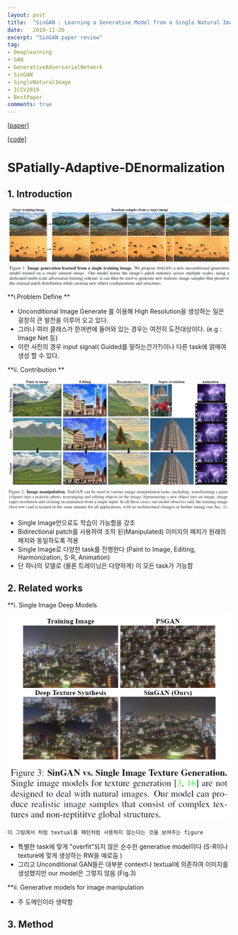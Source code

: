 ```yaml
---
layout: post
title:  "SinGAN : Learning a Generative Model from a Single Natural Image"
date:   2019-11-26
excerpt: "SinGAN paper review"
tag:
- Deeplearning
- GAN 
- GenerativeAdversarialNetwork
- SinGAN
- SingleNaturalImage
- ICCV2019
- BestPaper
comments: true
---
```


[[paper]](https://arxiv.org/abs/1905.01164)

[[code]](https://github.com/tamarott/SinGAN)

SPatially-Adaptive-DEnormalization
==================================

## 1. Introduction
<img src="/images/SinGAN/1.png">

**i.Problem Define **

- Unconditional Image Generate 를 이용해 High Resolution을 생성하는 일은 굉장히 큰 발전을 이루어 오고 있다.
- 그러나 여러 클래스가 한꺼번에 들어와 있는 경우는 여전히 도전대상이다. (e.g : Image Net 등)
- 이런 사진의 경우 input signal( Guided를 말하는건가?)이나 다른 task에 얽매여 생성 할 수 있다.



**ii. Contribution **

<img src="/images/SinGAN/2.png">

- Single Image만으로도 학습이 가능함을 강조
- Bidirectional patch를 사용하여 조작 된(Manipulated) 이미지의 패치가 원래의 패치와 동일하도록 적용
- Single Image로 다양한 task를 진행한다 (Paint to Image, Editing, Harmonization, S-R, Animation)
- 단 하나의 모델로 (물론 트레이닝은 다양하게) 이 모든 task가 가능함


## 2. Related works

**i. Single Image Deep Models

<img src="/images/SinGAN/3.png">

	이 그림에서 처럼 textual를 패턴처럼 사용하지 않는다는 것을 보여주는 figure

- 특별한 task에 맞게 "overfit"되지 않은 순수한 generative model이다 (S-R이나 texture에 맞게 생성하는 RW을 예로듬 )
- 그리고 Unconditional GAN들은 대부분 context나 textual에 의존하여 이미지를 생성했지만 our model은 그렇지 않음 (Fig.3)

**ii. Generative models for image manipulation

- 주 도메인이라 생략함

## 3. Method

    
